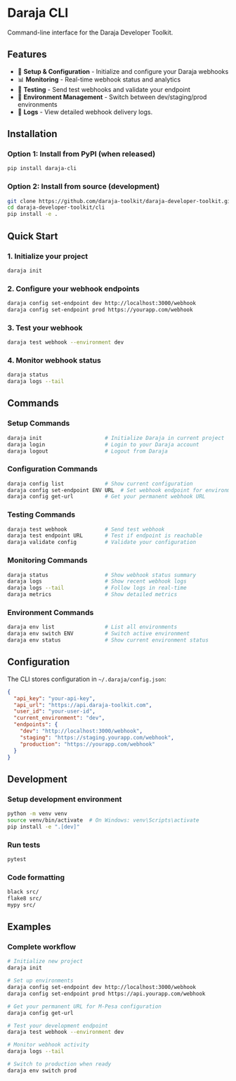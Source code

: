 # Daraja CLI

Command-line interface for the Daraja Developer Toolkit.

## Features

- 🔧 **Setup & Configuration** - Initialize and configure your Daraja webhooks
- 📊 **Monitoring** - Real-time webhook status and analytics
- 🧪 **Testing** - Send test webhooks and validate your endpoint
- 🔄 **Environment Management** - Switch between dev/staging/prod environments
- 📝 **Logs** - View detailed webhook delivery logs.

## Installation

### Option 1: Install from PyPI (when released)

```bash
pip install daraja-cli
```

### Option 2: Install from source (development)

```bash
git clone https://github.com/daraja-toolkit/daraja-developer-toolkit.git
cd daraja-developer-toolkit/cli
pip install -e .
```

## Quick Start

### 1. Initialize your project

```bash
daraja init
```

### 2. Configure your webhook endpoints

```bash
daraja config set-endpoint dev http://localhost:3000/webhook
daraja config set-endpoint prod https://yourapp.com/webhook
```

### 3. Test your webhook

```bash
daraja test webhook --environment dev
```

### 4. Monitor webhook status

```bash
daraja status
daraja logs --tail
```

## Commands

### Setup Commands

```bash
daraja init                    # Initialize Daraja in current project
daraja login                   # Login to your Daraja account
daraja logout                  # Logout from Daraja
```

### Configuration Commands

```bash
daraja config list             # Show current configuration
daraja config set-endpoint ENV URL  # Set webhook endpoint for environment
daraja config get-url          # Get your permanent webhook URL
```

### Testing Commands

```bash
daraja test webhook            # Send test webhook
daraja test endpoint URL       # Test if endpoint is reachable
daraja validate config         # Validate your configuration
```

### Monitoring Commands

```bash
daraja status                  # Show webhook status summary
daraja logs                    # Show recent webhook logs
daraja logs --tail             # Follow logs in real-time
daraja metrics                 # Show detailed metrics
```

### Environment Commands

```bash
daraja env list                # List all environments
daraja env switch ENV          # Switch active environment
daraja env status              # Show current environment status
```

## Configuration

The CLI stores configuration in `~/.daraja/config.json`:

```json
{
  "api_key": "your-api-key",
  "api_url": "https://api.daraja-toolkit.com",
  "user_id": "your-user-id",
  "current_environment": "dev",
  "endpoints": {
    "dev": "http://localhost:3000/webhook",
    "staging": "https://staging.yourapp.com/webhook",
    "production": "https://yourapp.com/webhook"
  }
}
```

## Development

### Setup development environment

```bash
python -m venv venv
source venv/bin/activate  # On Windows: venv\Scripts\activate
pip install -e ".[dev]"
```

### Run tests

```bash
pytest
```

### Code formatting

```bash
black src/
flake8 src/
mypy src/
```

## Examples

### Complete workflow

```bash
# Initialize new project
daraja init

# Set up environments
daraja config set-endpoint dev http://localhost:3000/webhook
daraja config set-endpoint prod https://api.yourapp.com/webhook

# Get your permanent URL for M-Pesa configuration
daraja config get-url

# Test your development endpoint
daraja test webhook --environment dev

# Monitor webhook activity
daraja logs --tail

# Switch to production when ready
daraja env switch prod
```
